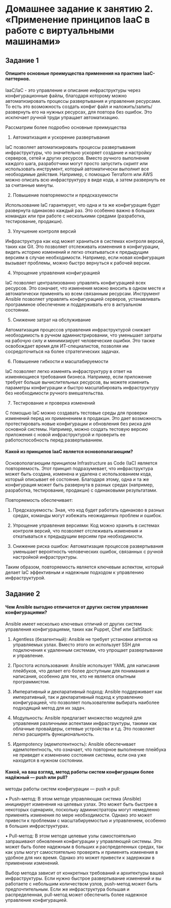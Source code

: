 # Домашнее задание к занятию 2. «Применение принципов IaaC в работе с виртуальными машинами»

## Задание 1
#### Опишите основные преимущества применения на практике IaaC-паттернов.

IaaC/IaC - это управление и описание инфраструктуры через конфигурационные файлы, благодаря которому можно автоматизировать процессы развертывания и управления ресурсами. То есть это возможность создать конфиг файл и наложить/залить/развернуть его на нужных ресурсах, для повтора без ошибок. Это исключает ручной труди упращает автоматизацию.

Рассматрим более подробно основные преимущества

1. Автоматизация и ускорение развертывания

IaC позволяет автоматизировать процессы развертывания инфраструктуры, что значительно ускоряет создание и настройку серверов, сетей и других ресурсов. Вместо ручного выполнения каждого шага, разработчики могут просто запустить скрипт или использовать инструмент, который автоматически выполнит все необходимые действия. Например, с помощью Terraform или AWS  можно описать всю инфраструктуру в виде кода, а затем развернуть ее за считанные минуты.

2. Повышение повторяемости и предсказуемости

Использование IaC гарантирует, что одна и та же конфигурация будет развернута одинаково каждый раз. Это особенно важно в больших командах или при работе с несколькими средами (разработка, тестирование, продакшн).

3. Улучшение контроля версий

Инфраструктура как код может храниться в системах контроля версий, таких как Git. Это позволяет отслеживать изменения в конфигурации, видеть историю изменений и легко откатываться к предыдущим версиям в случае необходимости. Например, если новая конфигурация вызывает проблемы, можно быстро вернуться к рабочей версии.

4. Упрощение управления конфигурацией

IaC позволяет централизованно управлять конфигурацией всех ресурсов. Это означает, что изменения можно вносить в одном месте и автоматически применять ко всем связанным ресурсам. Инструмент Ansible позволяет управлять конфигурацией серверов, устанавливать программное обеспечение и поддерживать его в актуальном состоянии.

5. Снижение затрат на обслуживание

Автоматизация процессов управления инфраструктурой снижает необходимость в ручном администрировании, что уменьшает затраты на рабочую силу и минимизирует человеческие ошибки. Это также освобождает время для ИТ-специалистов, позволяя им сосредоточиться на более стратегических задачах.

6. Повышение гибкости и масштабируемости

IaC позволяет легко изменять инфраструктуру в ответ на изменяющиеся требования бизнеса. Например, если приложение требует больше вычислительных ресурсов, вы можете изменить параметры конфигурации и быстро масштабировать инфраструктуру без необходимости ручного вмешательства.

7. Тестирование и проверка изменений

С помощью IaC можно создавать тестовые среды для проверки изменений перед их применением в продакшн. Это дает возможность протестировать новые конфигурации и обновления без риска для основной системы. Например, можно создать тестовую версию приложения с новой инфраструктурой и проверить ее работоспособность перед развертыванием.


#### Какой из принципов IaaC является основополагающим?

Основополагающим принципом Infrastructure as Code (IaC) является повторяемость. Этот принцип подразумевает, что инфраструктура может быть создана, изменена и удалена с использованием кода, который описывает её состояние. Благодаря этому, одна и та же конфигурация может быть развернута в разных средах (например, разработка, тестирование, продакшн) с одинаковыми результатами.

Повторяемость обеспечивает:

1. Предсказуемость: Зная, что код будет работать одинаково в разных средах, команды могут избежать неожиданных проблем и ошибок.

2. Упрощение управления версиями: Код можно хранить в системах контроля версий, что позволяет отслеживать изменения и откатываться к предыдущим версиям при необходимости.

3. Снижение риска ошибок: Автоматизация процессов развертывания уменьшает вероятность человеческих ошибок, связанных с ручной настройкой инфраструктуры.

Таким образом, повторяемость является ключевым аспектом, который делает IaC эффективным и надежным подходом к управлению инфраструктурой.

## Задание 2
#### Чем Ansible выгодно отличается от других систем управление конфигурациями?

Ansible имеет несколько ключевых отличий от других систем управления конфигурациями, таких как Puppet, Chef или SaltStack:

1. Agentless (безагентный): Ansible не требует установки агентов на управляемых узлах. Вместо этого он использует SSH для подключения к удаленным системам, что упрощает развертывание и управление.

2. Простота использования: Ansible использует YAML для написания плейбуков, что делает его более доступным для понимания и написания, особенно для тех, кто не является опытным программистом.

3. Императивный и декларативный подход: Ansible поддерживает как императивный, так и декларативный подход к управлению конфигурацией, что позволяет пользователям выбирать наиболее подходящий метод для их задач.

4. Модульность: Ansible предлагает множество модулей для управления различными аспектами инфраструктуры, такими как облачные провайдеры, сетевые устройства и т.д. Это позволяет легко расширять функциональность.

5. Идempotency (идемпотентность): Ansible обеспечивает идемпотентность, что означает, что повторное выполнение плейбука не приведет к изменению состояния системы, если она уже находится в нужном состоянии.

#### Какой, на ваш взгляд, метод работы систем конфигурации более надёжный — push или pull?

методы работы систем конфигурации — push и pull:

• Push-метод: В этом методе управляющая система (Ansible) инициирует изменения на целевых узлах. Это может быть быстрее в некоторых сценариях, поскольку администраторы могут немедленно применять изменения по мере необходимости. Однако это может привести к проблемам с масштабируемостью и управлением, особенно в больших инфраструктурах.

• Pull-метод: В этом методе целевые узлы самостоятельно запрашивают обновления конфигурации у управляющей системы. Это может быть более надежным в больших и распределенных средах, так как узлы могут самостоятельно проверять и применять изменения в удобное для них время. Однако это может привести к задержкам в применении изменений.

Выбор метода зависит от конкретных требований и архитектуры вашей инфраструктуры. Если нужно быстрое развертывание изменений и вы работаете с небольшим количеством узлов, push-метод может быть предпочтительным. Если же инфраструктура большая и распределенная, pull-метод может обеспечить более надежное управление конфигурацией.
